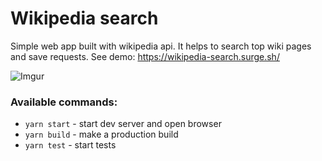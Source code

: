 # Wikipedia search


Simple web app built with wikipedia api. It helps to search top wiki pages and save requests.
See demo: https://wikipedia-search.surge.sh/

![Imgur](https://i.imgur.com/7Rf0LCq.png)

### Available commands:

- `yarn start` - start dev server and open browser
- `yarn build` - make a production build
- `yarn test` - start tests
